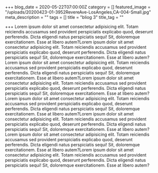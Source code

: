 +++
blog_date = 2020-05-22T07:00:00Z
category = []
featured_image = "/uploads/20200423-01-3952RevereAve-LosAngeles,CA-004-Small.jpg"
meta_description = ""
tags = []
title = "bliog 3"
title_tag = ""

+++
Lorem ipsum dolor sit amet consectetur adipisicing elit. Totam reiciendis accusamus sed provident perspiciatis explicabo quod, deserunt perferendis. Dicta eligendi natus perspiciatis sequi! Sit, doloremque exercitationem. Esse at libero autem?Lorem ipsum dolor sit amet consectetur adipisicing elit. Totam reiciendis accusamus sed provident perspiciatis explicabo quod, deserunt perferendis. Dicta eligendi natus perspiciatis sequi! Sit, doloremque exercitationem. Esse at libero autem?Lorem ipsum dolor sit amet consectetur adipisicing elit. Totam reiciendis accusamus sed provident perspiciatis explicabo quod, deserunt perferendis. Dicta eligendi natus perspiciatis sequi! Sit, doloremque exercitationem. Esse at libero autem?Lorem ipsum dolor sit amet consectetur adipisicing elit. Totam reiciendis accusamus sed provident perspiciatis explicabo quod, deserunt perferendis. Dicta eligendi natus perspiciatis sequi! Sit, doloremque exercitationem. Esse at libero autem?Lorem ipsum dolor sit amet consectetur adipisicing elit. Totam reiciendis accusamus sed provident perspiciatis explicabo quod, deserunt perferendis. Dicta eligendi natus perspiciatis sequi! Sit, doloremque exercitationem. Esse at libero autem?Lorem ipsum dolor sit amet consectetur adipisicing elit. Totam reiciendis accusamus sed provident perspiciatis explicabo quod, deserunt perferendis. Dicta eligendi natus perspiciatis sequi! Sit, doloremque exercitationem. Esse at libero autem?Lorem ipsum dolor sit amet consectetur adipisicing elit. Totam reiciendis accusamus sed provident perspiciatis explicabo quod, deserunt perferendis. Dicta eligendi natus perspiciatis sequi! Sit, doloremque exercitationem. Esse at libero autem?Lorem ipsum dolor sit amet consectetur adipisicing elit. Totam reiciendis accusamus sed provident perspiciatis explicabo quod, deserunt perferendis. Dicta eligendi natus perspiciatis sequi! Sit, doloremque exercitationem. Esse at libero autem?